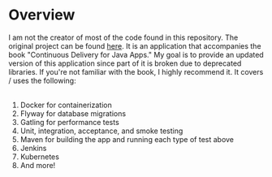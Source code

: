 <h1>Overview</h1>
I am not the creator of most of the code found in this repository. The original project can be found <a href="https://github.com/jorgeacetozi/notepad">here</a>. It is an application that accompanies the book "Continuous Delivery for Java Apps." My goal is to provide an updated version of this application since part of it is broken due to deprecated libraries. If you're not familiar with the book, I highly recommend it. It covers / uses the following:
<br /> <br />
<ol>
  <li>Docker for containerization</li>
  <li>Flyway for database migrations</li>
  <li>Gatling for performance tests</li>
  <li>Unit, integration, acceptance, and smoke testing</li>
  <li>Maven for building the app and running each type of test above</li>
  <li>Jenkins</li>
  <li>Kubernetes</li>
  <li>And more!</li>
</ol>
